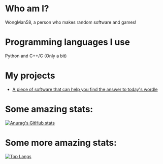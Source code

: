 # Who am I?

WongMan58, a person who makes random software and games!

# Programming languages I use

Python and C++/C (Only a bit)

# My projects

- [A piece of software that can help you find the answer to today's wordle](https://github.com/WongMan58/wordle-bot)

# Some amazing stats:

[![Anurag's GitHub stats](https://github-readme-stats.vercel.app/api?username=WongMan58&show_icons=true&theme=dark)](https://github.com/anuraghazra/github-readme-stats)

# Some more amazing stats:

[![Top Langs](https://github-readme-stats.vercel.app/api/top-langs/?username=obiwac&layout=compact&show_icons=true&theme=onedark&count_private=true&include_all_commits=true&langs_count=10)](https://github.com/anuraghazra/github-readme-stats)

<!---
WongMan58/WongMan58 is a ✨ special ✨ repository because its `README.md` (this file) appears on your GitHub profile.
You can click the Preview link to take a look at your changes.
--->
